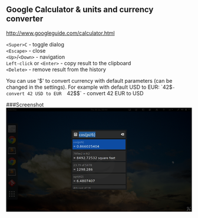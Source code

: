 ## Google Calculator & units and currency converter  
http://www.googleguide.com/calculator.html  

`<Super>C` - toggle dialog  
`<Escape>` - close  
`<Up>`/`<Down>` - navigation  
`Left-click` or `<Enter>` - copy result to the clipboard  
`<Delete>` - remove result from the history  

You can use '$' to convert currency with default parameters (can be changed in the settings).  
For example with default USD to EUR:  
`42$` - convert 42 USD to EUR  
`42$$` - convert 42 EUR to USD  

###Screenshot
![Google Calculator](/screenshots/1.png)
